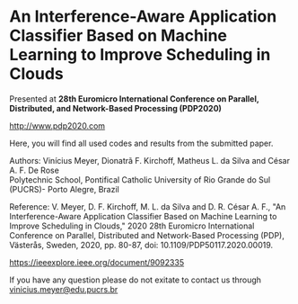 # An Interference-Aware Application Classifier Based on Machine Learning to Improve Scheduling in Clouds

Presented at **28th Euromicro International Conference on Parallel, Distributed, and Network-Based Processing (PDP2020)**

http://www.pdp2020.com

Here, you will find all used codes and results from the submitted paper.</br>

Authors: Vinícius Meyer, Dionatrã F. Kirchoff, Matheus L. da Silva and César A. F. De Rose</br> 
Polytechnic School, Pontifical Catholic University of Rio Grande do Sul (PUCRS)- Porto Alegre, Brazil</br> 

Reference: V. Meyer, D. F. Kirchoff, M. L. da Silva and D. R. César A. F., "An Interference-Aware Application Classifier Based on Machine Learning to Improve Scheduling in Clouds," 2020 28th Euromicro International Conference on Parallel, Distributed and Network-Based Processing (PDP), Västerås, Sweden, 2020, pp. 80-87, doi: 10.1109/PDP50117.2020.00019.

https://ieeexplore.ieee.org/document/9092335

If you have any question please do not exitate to contact us through vinicius.meyer@edu.pucrs.br</br>



